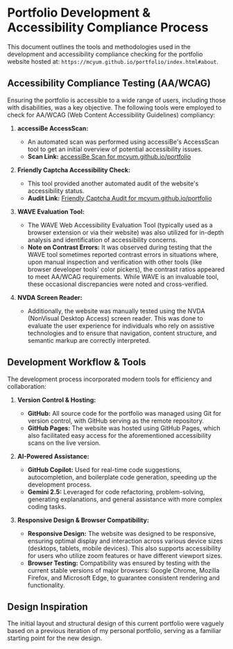# Portfolio Development & Accessibility Compliance Process

This document outlines the tools and methodologies used in the development and accessibility compliance checking for the portfolio website hosted at: `https://mcyum.github.io/portfolio/index.html#about`.

## Accessibility Compliance Testing (AA/WCAG)

Ensuring the portfolio is accessible to a wide range of users, including those with disabilities, was a key objective. The following tools were employed to check for AA/WCAG (Web Content Accessibility Guidelines) compliancy:

1.  **accessiBe AccessScan:**
    *   An automated scan was performed using accessiBe's AccessScan tool to get an initial overview of potential accessibility issues.
    *   **Scan Link:** [accessiBe Scan for mcyum.github.io/portfolio](https://accessibe.com/accessscan?website=https://mcyum.github.io/portfolio/index.html#about)

2.  **Friendly Captcha Accessibility Check:**
    *   This tool provided another automated audit of the website's accessibility status.
    *   **Audit Link:** [Friendly Captcha Audit for mcyum.github.io/portfolio](https://accessibilitycheck.friendlycaptcha.com/audit?t=eyJhbGciOiJIUzI1NiIsInR5cCI6IkpXVCJ9.eyJ1cmwiOiJodHRwczovL21jeXVtLmdpdGh1Yi5pby9wb3J0Zm9saW8vIiwiaWF0IjoxNzQ4NzEyMDMzLCJleHAiOjE3NDg3OTg0MzN9.PK7VeGcFzqjxhiHzE-2MkAt8mZsTfir1lKttsEuMqZU)

3.  **WAVE Evaluation Tool:**
    *   The WAVE Web Accessibility Evaluation Tool (typically used as a browser extension or via their website) was also utilized for in-depth analysis and identification of accessibility concerns.
    *   **Note on Contrast Errors:** It was observed during testing that the WAVE tool sometimes reported contrast errors in situations where, upon manual inspection and verification with other tools (like browser developer tools' color pickers), the contrast ratios appeared to meet AA/WCAG requirements. While WAVE is an invaluable tool, these occasional discrepancies were noted and cross-verified.

4.  **NVDA Screen Reader:**
    *   Additionally, the website was manually tested using the NVDA (NonVisual Desktop Access) screen reader. This was done to evaluate the user experience for individuals who rely on assistive technologies and to ensure that navigation, content structure, and semantic markup are correctly interpreted.

## Development Workflow & Tools

The development process incorporated modern tools for efficiency and collaboration:

1.  **Version Control & Hosting:**
    *   **GitHub:** All source code for the portfolio was managed using Git for version control, with GitHub serving as the remote repository.
    *   **GitHub Pages:** The website was hosted using GitHub Pages, which also facilitated easy access for the aforementioned accessibility scans on the live version.

2.  **AI-Powered Assistance:**
    *   **GitHub Copilot:** Used for real-time code suggestions, autocompletion, and boilerplate code generation, speeding up the development process.
    *   **Gemini 2.5:** Leveraged for code refactoring, problem-solving, generating explanations, and general assistance with more complex coding tasks.

3.  **Responsive Design & Browser Compatibility:**
    *   **Responsive Design:** The website was designed to be responsive, ensuring optimal display and interaction across various device sizes (desktops, tablets, mobile devices). This also supports accessibility for users who utilize zoom features or have different viewport sizes.
    *   **Browser Testing:** Compatibility was ensured by testing with the current stable versions of major browsers: Google Chrome, Mozilla Firefox, and Microsoft Edge, to guarantee consistent rendering and functionality.

## Design Inspiration

The initial layout and structural design of this current portfolio were vaguely based on a previous iteration of my personal portfolio, serving as a familiar starting point for the new design.
